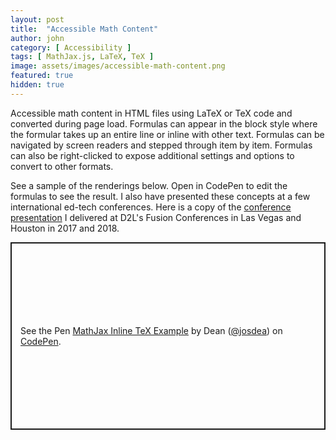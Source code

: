```yaml
---
layout: post
title:  "Accessible Math Content"
author: john
category: [ Accessibility ]
tags: [ MathJax.js, LaTeX, TeX ]
image: assets/images/accessible-math-content.png
featured: true
hidden: true
---
```


Accessible math content in HTML files using LaTeX or TeX code and converted during page load. Formulas can appear in the block style where the formular takes up an entire line or inline with other text. Formulas can be navigated by screen readers and stepped through item by item. Formulas can also be right-clicked to expose additional settings and options to convert to other formats.

See a sample of the renderings below. Open in CodePen to edit the formulas to see the result. I also have presented these concepts at a few international ed-tech conferences. Here is a copy of the [conference presentation](https://www.thejoshdean.com/d2lfusion/) I delivered at D2L's Fusion Conferences in Las Vegas and Houston in 2017 and 2018.

<p class="codepen" data-height="300" data-default-tab="html,result" data-slug-hash="rLOJxL" data-user="josdea" style="height: 300px; box-sizing: border-box; display: flex; align-items: center; justify-content: center; border: 2px solid; margin: 1em 0; padding: 1em;">
  <span>See the Pen <a href="https://codepen.io/josdea/pen/rLOJxL">
  MathJax Inline TeX Example</a> by Dean (<a href="https://codepen.io/josdea">@josdea</a>)
  on <a href="https://codepen.io">CodePen</a>.</span>
</p>
<script async src="https://cpwebassets.codepen.io/assets/embed/ei.js"></script>